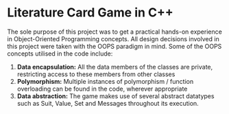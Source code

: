 # Literature Card Game in C++
The sole purpose of this project was to get a practical hands-on experience in Object-Oriented Programming concepts. All design decisions involved in this project were taken with the OOPS paradigm in mind. Some of the OOPS concepts utilised in the code include:

 1. **Data encapsulation:** All the data members of the classes are private, restricting access to these members from other classes
 2. **Polymorphism:** Multiple instances of polymorphism / function overloading can be found in the code, wherever appropriate
 3. **Data abstraction:** The game makes use of several abstract datatypes such as Suit, Value, Set and Messages throughout its execution.
